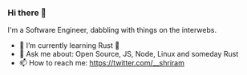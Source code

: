 ### Hi there 👋

I'm a Software Engineer, dabbling with things on the interwebs.

<!--
**Shriram-Balaji/Shriram-Balaji** is a ✨ _special_ ✨ repository because its `README.md` (this file) appears on your GitHub profile. -->

- 🌱 I’m currently learning Rust :crab:
- 💬 Ask me about: Open Source, JS, Node, Linux and someday Rust
- 📫 How to reach me: https://twitter.com/__shriram

